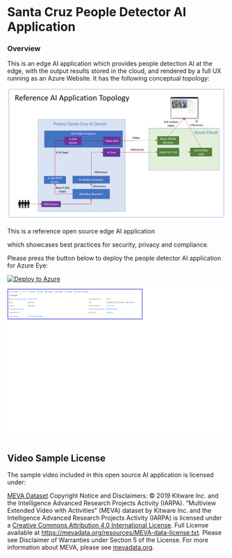 # Santa Cruz People Detector AI Application


### Overview

This is an edge AI application which provides people detection AI at the edge, with the output results stored in the cloud, and rendered by a full UX running as an Azure Website.  It has the following conceptual topology:

![](/media/AI-App-Topology.PNG)


This is a reference open source edge AI application 

which showcases best practices for security, privacy and compliance.

Please press the button below to deploy the people detector AI application for Azure Eye:


[![Deploy to Azure](https://aka.ms/deploytoazurebutton)](https://ms.portal.azure.com/#create/Microsoft.Template/uri/https%3A%2F%2Funifiededgescenarios.blob.core.windows.net%2Farm-template%2Fazuredeploy-updated.json)


![](/media/Public-IP.png)


#
## Video Sample License
The sample video included in this open source AI application is licensed under:

[MEVA Dataset](http://mevadata.org/) Copyright Notice and Disclaimers: © 2019 Kitware Inc. and the Intelligence Advanced Research Projects Activity (IARPA). "Multiview Extended Video with Activities" (MEVA) dataset by Kitware Inc. and the Intelligence Advanced Research Projects Activity (IARPA) is licensed under a [Creative Commons Attribution 4.0 International License](https://creativecommons.org/licenses/by/4.0/). Full License available at https://mevadata.org/resources/MEVA-data-license.txt. Please see Disclaimer of Warranties under Section 5 of the License. For more information about MEVA, please see [mevadata.org](http://mevadata.org).
